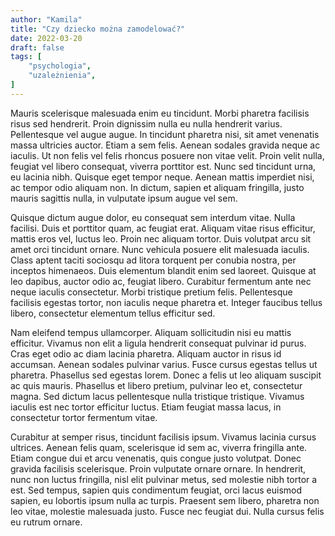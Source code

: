 ```yaml
---
author: "Kamila"
title: "Czy dziecko można zamodelować?"
date: 2022-03-20
draft: false
tags: [
    "psychologia",
    "uzależnienia",
]
---
```


Mauris scelerisque malesuada enim eu tincidunt. Morbi pharetra facilisis risus sed hendrerit. Proin dignissim nulla eu nulla hendrerit varius. Pellentesque vel augue augue. In tincidunt pharetra nisi, sit amet venenatis massa ultricies auctor. Etiam a sem felis. Aenean sodales gravida neque ac iaculis. Ut non felis vel felis rhoncus posuere non vitae velit. Proin velit nulla, feugiat vel libero consequat, viverra porttitor est. Nunc sed tincidunt urna, eu lacinia nibh. Quisque eget tempor neque. Aenean mattis imperdiet nisi, ac tempor odio aliquam non. In dictum, sapien et aliquam fringilla, justo mauris sagittis nulla, in vulputate ipsum augue vel sem.

Quisque dictum augue dolor, eu consequat sem interdum vitae. Nulla facilisi. Duis et porttitor quam, ac feugiat erat. Aliquam vitae risus efficitur, mattis eros vel, luctus leo. Proin nec aliquam tortor. Duis volutpat arcu sit amet orci tincidunt ornare. Nunc vehicula posuere elit malesuada iaculis. Class aptent taciti sociosqu ad litora torquent per conubia nostra, per inceptos himenaeos. Duis elementum blandit enim sed laoreet. Quisque at leo dapibus, auctor odio ac, feugiat libero. Curabitur fermentum ante nec neque iaculis consectetur. Morbi tristique pretium felis. Pellentesque facilisis egestas tortor, non iaculis neque pharetra et. Integer faucibus tellus libero, consectetur elementum tellus efficitur sed.

Nam eleifend tempus ullamcorper. Aliquam sollicitudin nisi eu mattis efficitur. Vivamus non elit a ligula hendrerit consequat pulvinar id purus. Cras eget odio ac diam lacinia pharetra. Aliquam auctor in risus id accumsan. Aenean sodales pulvinar varius. Fusce cursus egestas tellus ut pharetra. Phasellus sed egestas lorem. Donec a felis ut leo aliquam suscipit ac quis mauris. Phasellus et libero pretium, pulvinar leo et, consectetur magna. Sed dictum lacus pellentesque nulla tristique tristique. Vivamus iaculis est nec tortor efficitur luctus. Etiam feugiat massa lacus, in consectetur tortor fermentum vitae.

Curabitur at semper risus, tincidunt facilisis ipsum. Vivamus lacinia cursus ultrices. Aenean felis quam, scelerisque id sem ac, viverra fringilla ante. Etiam congue dui et arcu venenatis, quis congue justo volutpat. Donec gravida facilisis scelerisque. Proin vulputate ornare ornare. In hendrerit, nunc non luctus fringilla, nisl elit pulvinar metus, sed molestie nibh tortor a est. Sed tempus, sapien quis condimentum feugiat, orci lacus euismod sapien, eu lobortis ipsum nulla ac turpis. Praesent sem libero, pharetra non leo vitae, molestie malesuada justo. Fusce nec feugiat dui. Nulla cursus felis eu rutrum ornare.